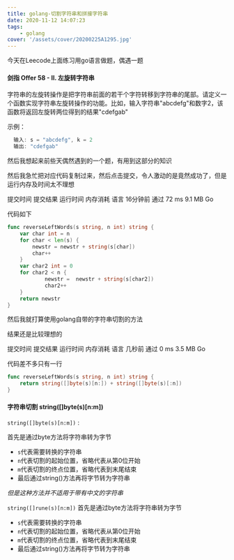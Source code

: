 ```yaml
---
title: golang-切割字符串和拼接字符串
date: 2020-11-12 14:07:23
tags:
    - golang
cover: '/assets/cover/20200225A1295.jpg'
---
```


今天在Leecode上面练习用go语言做题，偶遇一题
  #### 剑指 Offer 58 - II. 左旋转字符串
  字符串的左旋转操作是把字符串前面的若干个字符转移到字符串的尾部。请定义一个函数实现字符串左旋转操作的功能。比如，输入字符串"abcdefg"和数字2，该函数将返回左旋转两位得到的结果"cdefgab"

  示例：
  ~~~js
    输入: s = "abcdefg", k = 2
    输出: "cdefgab"
  ~~~

然后我想起来前些天偶然遇到的一个题，有用到这部分的知识

然后我急忙把对应代码复制过来，然后点击提交，令人激动的是竟然成功了，但是运行内存及时间太不理想


提交时间 提交结果 运行时间  内存消耗   语言
16分钟前	 通过	  72 ms	    9.1 MB	  Go

代码如下
~~~go
func reverseLeftWords(s string, n int) string {
	var char int = n
	for char < len(s) {
		newstr = newstr + string(s[char])
		char++
	}
	var char2 int = 0
	for char2 < n {
			newstr =  newstr + string(s[char2])
			char2++
	}
	return newstr
}
~~~

然后我就打算使用golang自带的字符串切割的方法

结果还是比较理想的

提交时间 提交结果 运行时间  内存消耗   语言
几秒前	  通过	   0 ms	   3.5 MB	    Go

代码差不多只有一行
~~~go
func reverseLeftWords(s string, n int) string {
	return string([]byte(s)[n:]) + string([]byte(s)[:n])
}
~~~

#### 字符串切割  string([]byte(s)[n:m])
`string([]byte(s)[n:m])`  : 

首先是通过byte方法将字符串转为字节
* `s`代表需要转换的字符串
* `n`代表切割的起始位置，省略代表从第0位开始
* `m`代表切割的终点位置，省略代表到末尾结束
* 最后通过string()方法再将字节转为字符串

*但是这种方法并不适用于带有中文的字符串*

`string([]rune(s)[n:m])`
首先是通过byte方法将字符串转为字节
* `s`代表需要转换的字符串
* `n`代表切割的起始位置，省略代表从第0位开始
* `m`代表切割的终点位置，省略代表到末尾结束
* 最后通过string()方法再将字节转为字符串
